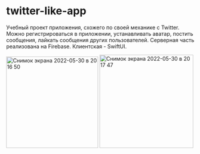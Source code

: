 # twitter-like-app
Учебный проект приложения, схожего по своей механике с Twitter. Можно регистрироваться в приложении, устанавливать аватар, постить сообщения, лайкать сообщения других пользователей. Серверная часть реализована на Firebase. Клиентская - SwiftUI. 

<img width="246" alt="Снимок экрана 2022-05-30 в 20 16 50" src="https://user-images.githubusercontent.com/47087482/171037284-a67f7b21-baa5-4a7b-b5bb-273e846c6d44.png">
<img width="251" alt="Снимок экрана 2022-05-30 в 20 17 47" src="https://user-images.githubusercontent.com/47087482/171037380-5fd32fdf-815d-4a41-b7a8-8cda7093c232.png">
